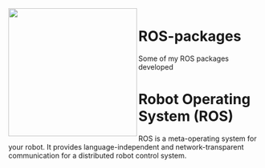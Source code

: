 <img align="left" src="https://upload.wikimedia.org/wikipedia/commons/thumb/1/15/Robot_Operating_System_logo.svg/1200px-Robot_Operating_System_logo.svg.png" width="256px">

# ROS-packages
Some of my ROS packages developed

# Robot Operating System (ROS)
ROS is a meta-operating system for your robot.  It provides
language-independent and network-transparent communication for a
distributed robot control system.
